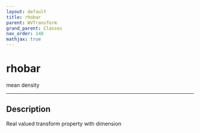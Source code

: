 ```yaml
---
layout: default
title: rhobar
parent: WVTransform
grand_parent: Classes
nav_order: 148
mathjax: true
---
```


#  rhobar

mean density


---

## Description
Real valued transform property with dimension 